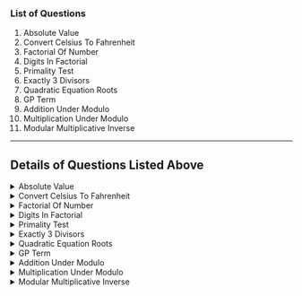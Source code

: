 ### List of Questions
1. Absolute Value
2. Convert Celsius To Fahrenheit
3. Factorial Of Number
4. Digits In Factorial
5. Primality Test
6. Exactly 3 Divisors
7. Quadratic Equation Roots
8. GP Term
9. Addition Under Modulo
10. Multiplication Under Modulo
11. Modular Multiplicative Inverse


----

## Details of Questions Listed Above 

<details>
<summary>
Absolute Value
</Summary>

### **Absolute Value**
**Difficulty Level : Basic** 

Last Week Of Job Fair 2023. Explore Unlimited Opportunities Now!
You are given an interger I, find the absolute value of the interger I.

#### **Example 1:**
    Input:
    I = -32
    Output: 32
    Explanation:  The absolute value of -32 is 32.
 
       
#### **Example 2:**

    Input:
    I = 45
    Output: 45
    Explanation: 
    The absolute value of 45 is 45 itself.
 

#### **Your Task:**
You don't need to read input or print anything. Your task is to complete the function absolute() which takes an integer I as input parameter and return the absolute value of I.

 

**Expected Time Complexity:** O(1)

**Expected Auxiliary Space :** O(1)

 

**Constraints:**
-106 <= I <= 106



#### **Python Code Template**

<details>
<summary>Expand For Python Code Template</summary>

```python
#{ 
 # Driver Code Starts
# Initial Template for Python 3



# } Driver Code Ends
# User function Template for python3

class Solution:
    def absolute(self,I):
        # code here


#{ 
 # Driver Code Starts.
def main():
    T = int(input()) #Input the number of testcases
    while(T > 0):
        I = int(input()) #input number
        ob=Solution()
        print(ob.absolute(I)) #Call function and print
        T -= 1 #Reduce number of testcases


if __name__ == "__main__":
    main()

# } Driver Code Ends
```

</details>


</details>

<details>
<summary>
Convert Celsius To Fahrenheit
</Summary>

### **Convert Celsius To Fahrenheit**
**Difficulty Level : Basic** 

Last Week Of Job Fair 2023. Explore Unlimited Opportunities Now!
Given a temperature in celsius C. You need to convert the given temperature to Fahrenheit.

#### **Example 1:**
    Input:
    C = 32
    Output: 89
    Explanation: Using the conversion 
    formula of celsius to farhenheit , it
    can be calculated that, for 32 degree
    C, the temperature in Fahrenheit = 89.
#### **Example 2:**
    Input:
    50
    Output: 122
    Explanation: Using the conversion 
    formulaof celsius to farhenheit, it
    can be calculated that, for 50 degree
    C, the temperature in Fahrenheit = 122.
#### **Your Task:**
You don't need to read input or print anything. Your task is to complete the function CtoF() that takes C as parameter and returns temperature in fahrenheit( in double). The flooring and printing is automatically done by the driver code.

**Expected Time Complexity:** O(1)

**Expected Auxiliary Space :** O(1)

**Constraints:**

1 <= C <= 104


#### **Python Code Template**

<details>
<summary>Expand For Python Code Template</summary>

```python#{ 
 # Driver Code Starts
#Initial Template for Python 3

import math


# } Driver Code Ends
#User function Template for python3

class Solution:
    ##Complete this function
    def cToF(self,C):
        #Your code here


#{ 
 # Driver Code Starts.
def main():
    
    T=int(input())
    
    while(T>0):
        C=int(input())
        ob=Solution()
        print(math.floor(ob.cToF(C)))
        T-=1
    
    




if __name__=="__main__":
    main()
# } Driver Code Ends

```

</details>


</details>

<details>
<summary>
Factorial Of Number
</Summary>

### **Factorial Of Number**
**Difficulty Level : Easy** 

Last Week Of Job Fair 2023. Explore Unlimited Opportunities Now!
Given a positive integer N. The task is to find factorial of N.

#### **Example 1:**
    Input:
    N = 4
    Output: 24
    Explanation: 4! = 4 * 3 * 2 * 1 = 24
#### **Example 2:**
    Input:
    N = 13
    Output: 6227020800
    Explanation: 
    13! = 13 * 12 * .. * 1 = 6227020800
#### **Your Task:**
You don't need to read input or print anything. Your task is to complete the function factorial() that takes N as parameter and returns factorial of N.

**Expected Time Complexity :** O(N)

**Expected Auxilliary Space :** O(1)

**Constraints:**

0 <= N <= 18


#### **Python Code Template**

<details>
<summary>Expand For Python Code Template</summary>

```python
#{ 
 # Driver Code Starts
#Initial Template for Python 3

import math


# } Driver Code Ends
#User function Template for python3

class Solution:
    #You need to complete this function
    def factorial(self,N):
        #Your code here


#{ 
 # Driver Code Starts.

def main():
    
    T=int(input())
    
    while(T>0):
        N=int(input())
        ob=Solution()
        
        print(ob.factorial(N))
        
        
        T-=1
    
    




if __name__=="__main__":
    main()
# } Driver Code Ends
```

</details>


</details>

<details>
<summary>
Digits In Factorial
</Summary>

### **Digits In Factorial**
**Difficulty Level : Easy** 

Last Week Of Job Fair 2023. Explore Unlimited Opportunities Now!
Given an integer N. Find the number of digits that appear in its factorial. 
Factorial is defined as, factorial(n) = 1*2*3*4……..*N and factorial(0) = 1.
 

#### **Example 1:**
    Input: N = 5
    Output: 3
    Explanation: Factorial of 5 is 120.
    Number of digits in 120 is 3 (1, 2, and 0)
 

#### **Example 2:**
    Input: N = 120
    Output: 199
    Explanation: The number of digits in
    120! is 199

#### **Your Task:**
You don't need to read input or print anything. Your task is to complete the function digitsInFactorial() that takes N as input parameter and returns number of digits in factorial of N.


**Expected Time Complexity :** O(N)

**Expected Auxilliary Space :** O(1)


**Constraints:**

1 ≤ N ≤ 105


#### **Python Code Template**

<details>
<summary>Expand For Python Code Template</summary>

```python
#User function Template for python3

class Solution:
    def digitsInFactorial(self,N):
        # code here


#{ 
 # Driver Code Starts
#Initial Template for Python 3

import math

def main():
    
    T=int(input())
    
    while(T>0):
        N=int(input())
        ob=Solution()
        print(ob.digitsInFactorial(N))
        
        T-=1

if __name__=="__main__":
    main()
# } Driver Code Ends
```

</details>


</details>

<details>
<summary>
Primality Test
</Summary>

### **Primality Test**
**Difficulty Level : Easy** 

Last Week Of Job Fair 2023. Explore Unlimited Opportunities Now!
A prime number is a number which is only divisible by 1 and itself.
Given number N check if it is prime or not.

 

#### **Example 1:**
    Input:
    N = 5
    Output: Yes
    Explanation: 5 is only divisible by 1 
    and itself. So, 5 is a prime number.
 

#### **Example 2:**
    Input:
    N = 4
    Output: No
    Explanation: 4 is divisible by 2. 
    So, 4 is not a prime number.
 

#### **Your Task:**
You don't need to read input or print anything. Your task is to complete the function isPrime() that takes N as input parameter and returns True if N is prime else returns False. 

 

**Expected Time Complexity :** O(N1/2)

**Expected Auxilliary Space :**  O(1)

 

**Constraints:**

1 <= N <= 109


#### **Python Code Template**

<details>
<summary>Expand For Python Code Template</summary>

```python
#{ 
 # Driver Code Starts
#Initial Template for Python 3

import math


# } Driver Code Ends
#User function Template for python3

class Solution:
    def isPrime(self,N):
        # code here

#{ 
 # Driver Code Starts.
def main():
    
    T=int(input())
    
    while(T>0):
        
        N=int(input())
        
        ob=Solution()
        if(ob.isPrime(N)):
            print("Yes")
        else:
            print("No")
        T-=1
    
    
if __name__=="__main__":
    main()
# } Driver Code Ends
```

</details>


</details>

<details>
<summary>
Exactly 3 Divisors
</Summary>

### **Exactly 3 Divisors**
**Difficulty Level : Easy**

Last Week Of Job Fair 2023. Explore Unlimited Opportunities Now!
Given a positive integer value N. The task is to find how many numbers less than or equal to N have numbers of divisors exactly equal to 3.

 

#### **Example 1:**
    Input:
    N = 6
    Output: 1
    Explanation: The only number less than 6 with 
    3 divisors is 4.
#### **Example 2:**

    Input:
    N = 10
    Output: 2
    Explanation: 4 and 9 have 3 divisors.
 

#### **Your Task:**
You don't need to read input or print anything. Your task is to complete the function exactly3Divisors() that takes N as input parameter and returns count of numbers less than or equal to N with exactly 3 divisors.

 

**Expected Time Complexity :** O(N1/2 * N1/4)

**Expected Auxilliary Space :**  O(1)

 

**Constraints :**

1 <= N <= 109


#### **Python Code Template**

<details>
<summary>Expand For Python Code Template</summary>

```python
#{ 
 # Driver Code Starts
#Initial Template for Python 3


import math


# } Driver Code Ends
#User function Template for python3

class Solution:
    def exactly3Divisors(self,N):
        # code here

#{ 
 # Driver Code Starts.
def main():
    
    T=int(input())
    
    while(T>0):
        
        N=int(input())
        ob=Solution()
        print(ob.exactly3Divisors(N))
        
        T-=1
    

if __name__=="__main__":
    main()
# } Driver Code Ends
```

</details>


</details>

<details>
<summary>
Quadratic Equation Roots
</Summary>

### **Quadratic Equation Roots**
**Difficulty Level : Basic**

Last Week Of Job Fair 2023. Explore Unlimited Opportunities Now!
Given a quadratic equation in the form ax2 + bx + c. Find its roots.

Note: Return the maximum root followed by the minimum root.

#### **Example 1:**

    Input:
    a = 1
    b = -2
    c = 1
    Output: 1 1
    Explanation:
    Roots of equation x2-2x+1 are 1 and 1.

#### **Example 2:**

    Input:
    a = 1
    b = -7
    c = 12
    Output: 4 3
    Explanation: Roots of equation 
    x2 - 7x + 12 are 4 and 3.
 

#### **Your Task:**
You don't need to read input or print anything. Your task is to complete the function quadraticRoots() which takes a, b, c as input parameters and returns a list of two integers containing the floor value of its roots in decreasing order. If roots are imaginary, the returning list should contain only 1 integer ie -1. Always return the greatest integer smaller than or equal to the result.
Note: If roots are imaginary, the generated output will display "Imaginary".

 

**Expected Time Complexity:** O(1)

**Expected Auxiliary Space :** O(1)

 

**Constraints:**

-103 <= a,b,c <= 103


#### **Python Code Template**

<details>
<summary>Expand For Python Code Template</summary>

```python
#User function Template for python3



class Solution:
    def quadraticRoots(self, a, b, c):
        # code here




#{ 
 # Driver Code Starts
#Initial Template for Python 3

if __name__ == '__main__':
    tc = int(input())
    for _ in range(tc):
        abc=[int(x) for x in input().strip().split()]
        a=abc[0]
        b=abc[1]
        c=abc[2]
        ob = Solution()
        ans = ob.quadraticRoots(a,b,c)
        if len(ans)==1 and ans[0]==-1:
            print("Imaginary")
        else:
            for i in range(len(ans)):
                print(ans[i], end=" ")
            print()

# } Driver Code Ends
```

</details>


</details>

<details>
<summary>
GP Term
</Summary>

### **GP Term**
**Difficulty Level : Easy**

Last Week Of Job Fair 2023. Explore Unlimited Opportunities Now!
Given the first 2 terms A and B of a Geometric Series. The task is to find the Nth term of the series.

#### **Example 1:**

    Input:
    A = 2 
    B = 3
    N = 1
    Output: 2
    Explanation: The first term is already
    given in the input as 2
#### **Example 2:**

    Input:
    A = 1
    B = 2
    N = 5
    Output: 16
    Explanation: Common ratio = 2,
    Hence second term is 1*(2)(5-1) = 24 = 16 .
#### **Your Task:**
You don't need to read input or print anything. Your task is to complete the function termOfGP() that takes A, B and N as parameter and returns Nth term of GP. The return value should be double that would be automatically converted to floor by the driver code.

**Expected Time Complexity :** O(logN)

**Expected Auxilliary Space :** O(1)

**Constraints:**

-100 <= A <= 100
-100 <= B <= 100
1 <= N <= 5


#### **Python Code Template**

<details>
<summary>Expand For Python Code Template</summary>

```python
#{ 
 # Driver Code Starts
#Initial Template for Python 3

import math


# } Driver Code Ends
#User function Template for python3

class Solution:    
    #Compelte his function
    def termOfGP(self,A,B,N):
        #Your code here


#{ 
 # Driver Code Starts.
def main():
    
    T=int(input())
    
    while(T>0):
        
        AB=[int(x) for x in input().strip().split()]
        A=AB[0]
        B=AB[1]
        
        N=int(input())
        ob=Solution()
        print(math.floor(ob.termOfGP(A,B,N)))
        
        T-=1
    
    




if __name__=="__main__":
    main()
# } Driver Code Ends
```

</details>


</details>

<details>
<summary>
Addition Under Modulo
</Summary>

### **Addition Under Modulo**
**Difficulty Level : Basic**

Last Week Of Job Fair 2023. Explore Unlimited Opportunities Now!
Given two numbers a and b, find the sum of a and b. Since the sum can be very large, find the sum modulo 109+7.

 

#### **Example 1:**

    Input:
    a = 9223372036854775807
    b = 9223372036854775807
    Output: 582344006
    Explanation: 
    9223372036854775807 + 9223372036854775807 
    = 18446744073709551614.
    18446744073709551614 mod (109+7)
    = 582344006
 

#### **Example 2:**

    Input:
    a = 1000000007
    b = 1000000007
    Output: 0
    Explanation: 1000000007 + 1000000007 =
    (2000000014) mod (109+7) = 0
 

#### **Your Task:**
You don't need to read input or print anything. Your task is to complete the function sumUnderModulo() that takes a and b as input parameters and returns sum of a and b under modulo 109+7.

 

**Expected Time Complexity :** O(1)

**Expected Auxilliary Space :**  O(1)

 

**Constraints:**

1 <= a,b <= 263-1


#### **Python Code Template**

<details>
<summary>Expand For Python Code Template</summary>

```python
#User function Template for python3

class Solution:
    def sumUnderModulo(self,a,b):
        # code here


#{ 
 # Driver Code Starts
#Initial Template for Python 3

import atexit
import io
import sys

if __name__ == '__main__':
    test_cases = int(input())
    for cases in range(test_cases):
        a,b = map(int,input().strip().split())
        ob=Solution()
        print(ob.sumUnderModulo(a,b))

# } Driver Code Ends
```

</details>


</details>

<details>
<summary>
Multiplication Under Modulo
</Summary>

### **Multiplication Under Modulo**
**Difficulty Level : Basic**

Last Week Of Job Fair 2023. Explore Unlimited Opportunities Now!
You are given two numbers a and b. You need to find the multiplication of a and b under modulo M (M as 109+7).

#### **Example 1:**

    Input:
    a = 92233720368547758
    b = 92233720368547758
    Output: 484266119
    Explanation: Multiplication of a and b 
    under modulo M will be 484266119.
#### **Example 2:**

    Input:
    a = 1000000007
    b = 1000000007
    Output: 0
    Explanation: Multiplication of a and b
    under modulo M is 0.
#### **Your Task:**
You don't need to read input or print anything. Your task is to complete the function multiplicationUnderModulo() that takes a and b as parameters and returns multiplication of a and b under modulo M.

**Expected Time Complexity :** O(1)

**Expected Auxilliary Space :**  O(1)

**Constraints:**
1 <= a,b <= 263-1


#### **Python Code Template**

<details>
<summary>Expand For Python Code Template</summary>

```python
#User function Template for python3

class Solution:
    def multiplicationUnderModulo(self,a,b):
        '''
        :param a: given value of a
        :param b: given value of b
        :return: Integer , sum under modulo
        '''   
        # code here


#{ 
 # Driver Code Starts
#Initial Template for Python 3
import atexit
import io
import sys

# Contributed by : Nagendra Jha

if __name__ == '__main__':
    test_cases = int(input())
    for cases in range(test_cases):
        a,b = map(int,input().strip().split())
        ob=Solution()
        print(ob.multiplicationUnderModulo(a,b))

# } Driver Code Ends
```

</details>


</details>

<details>
<summary>
Modular Multiplicative Inverse
</Summary>

### **Modular Multiplicative Inverse**
**Difficulty Level : Easy**

Last Week Of Job Fair 2023. Explore Unlimited Opportunities Now!
Given two integers ‘a’ and ‘m’. The task is to find the smallest modular multiplicative inverse of ‘a’ under modulo ‘m’.

 

#### **Example 1:**

    Input:
    a = 3
    m = 11
    Output: 4
    Explanation: Since (4*3) mod 11 = 1, 4 
    is modulo inverse of 3. One might think,
    15 also as a valid output as "(15*3)
    mod 11"  is also 1, but 15 is not in 
    ring {0, 1, 2, ... 10}, so not valid.
 

#### **Example 2:**

    Input:
    a = 10
    m = 17
    Output: 12
    Explanation: Since (12*10) mod 17 = 1,
    12 is the modulo inverse of 10.
 

#### **Your Task:**
You don't need to read input or print anything. Your task is to complete the function function modInverse() that takes a and m as input parameters and returns modular multiplicative inverse of ‘a’ under modulo ‘m’. If the modular multiplicative inverse doesn't exist return -1.

 

**Expected Time Complexity :** O(m)

**Expected Auxilliary Space :** O(1)

 

**Constraints:**

1 <= a <= 104
1 <= m <= 104


#### **Python Code Template**

<details>
<summary>Expand For Python Code Template</summary>

```python
#{ 
 # Driver Code Starts
#Initial Template for Python 3


import math



# } Driver Code Ends
#User function Template for python3

class Solution:    
    ##Complete this function
    def modInverse(self,a,m):
        ##Your code here

#{ 
 # Driver Code Starts.
    
    
def main():
    
    T=int(input())
    
    while(T>0):
        
        
        am=[int(x) for x in input().strip().split()]
        a=am[0]
        m=am[1]
        ob=Solution()
        print(ob.modInverse(a,m))
        
        
        T-=1
    
    




if __name__=="__main__":
    main()
# } Driver Code Ends
```

</details>


</details>